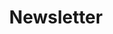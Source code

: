 ---
title: "Newsletter"
description: "this is meta description"
draft: false
bg_image: "images/newsletter/_DSC9170.jpg"
---